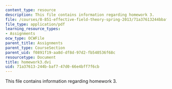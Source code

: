 ```yaml
---
content_type: resource
description: This file contains information regarding homework 3.
file: /courses/8-851-effective-field-theory-spring-2013/71a37613244bbaf747d066e4bff7f6cb_MIT8_851S13_homework3.pdf
file_type: application/pdf
learning_resource_types:
- Assignments
ocw_type: OCWFile
parent_title: Assignments
parent_type: CourseSection
parent_uid: f0891f19-aa8d-df8d-97d2-fb540536f68c
resourcetype: Document
title: homework3.dvi
uid: 71a37613-244b-baf7-47d0-66e4bff7f6cb
---
```

This file contains information regarding homework 3.

